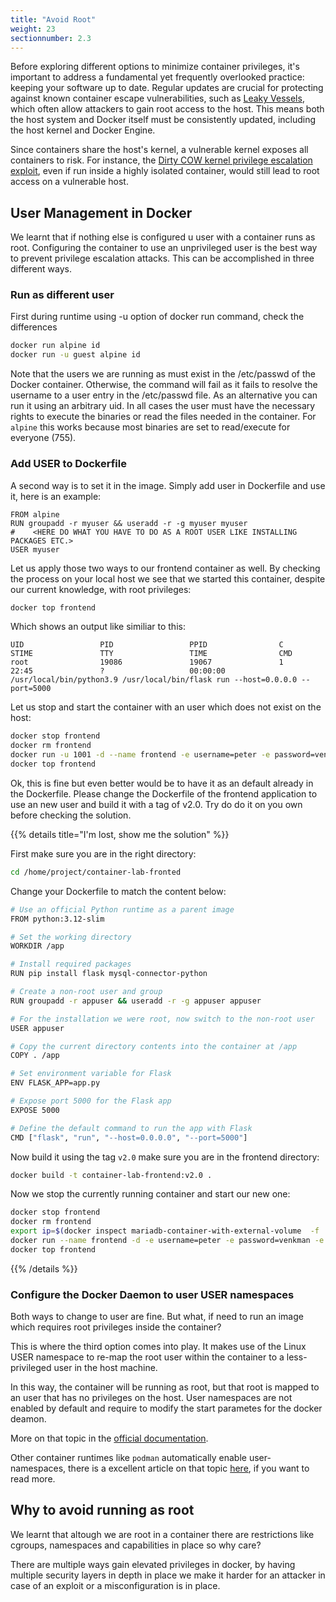 ```yaml
---
title: "Avoid Root"
weight: 23
sectionnumber: 2.3
---
```



Before exploring different options to minimize container privileges, it's important to address a fundamental yet frequently overlooked practice: keeping your software up to date. Regular updates are crucial for protecting against known container escape vulnerabilities, such as [Leaky Vessels](https://snyk.io/blog/cve-2024-21626-runc-process-cwd-container-breakout/), which often allow attackers to gain root access to the host. This means both the host system and Docker itself must be consistently updated, including the host kernel and Docker Engine.

Since containers share the host's kernel, a vulnerable kernel exposes all containers to risk. For instance, the [Dirty COW kernel privilege escalation exploit](https://github.com/scumjr/dirtycow-vdso), even if run inside a highly isolated container, would still lead to root access on a vulnerable host.

## User Management in Docker

We learnt that if nothing else is configured u user with a container runs as root. Configuring the container to use an unprivileged user is the best way to prevent privilege escalation attacks. This can be accomplished in three different ways.

### Run as different user

First during runtime using -u option of docker run command, check the differences

```bash
docker run alpine id
docker run -u guest alpine id
```

Note that the users we are running as must exist in the /etc/passwd of the Docker container. Otherwise, the command will fail as it fails to resolve the username to a user entry in the /etc/passwd file. As an alternative you can run it using an arbitrary uid. In all cases the user must have the necessary rights to execute the binaries or read the files needed in the container. For `alpine` this works because most binaries are set to read/execute for everyone (755).

### Add USER to Dockerfile

A second way is to set it in the image. Simply add user in Dockerfile and use it, here is an example:

```
FROM alpine
RUN groupadd -r myuser && useradd -r -g myuser myuser
#    <HERE DO WHAT YOU HAVE TO DO AS A ROOT USER LIKE INSTALLING PACKAGES ETC.>
USER myuser
```

Let us apply those two ways to our frontend container as well. By checking the process on your local host we see that we started this container, despite our current knowledge, with root privileges:

```bash
docker top frontend
```

Which shows an output like similiar to this:

```
UID                 PID                 PPID                C                   STIME               TTY                 TIME                CMD
root                19086               19067               1                   22:45               ?                   00:00:00            /usr/local/bin/python3.9 /usr/local/bin/flask run --host=0.0.0.0 --port=5000
```

Let us stop and start the container with an user which does not exist on the host:

```bash
docker stop frontend
docker rm frontend
docker run -u 1001 -d --name frontend -e username=peter -e password=venkman -e servername=$ip container-lab-frontend:v1.0
docker top frontend
```

Ok, this is fine but even better would be to have it as an default already in the Dockerfile. Please change the Dockerfile of the frontend application to use an new user and build it with a tag of v2.0. Try do do it on you own before checking the solution.

{{% details title="I'm lost, show me the solution" %}}

First make sure you are in the right directory:

```bash
cd /home/project/container-lab-fronted
```

Change your Dockerfile to match the content below:

```bash
# Use an official Python runtime as a parent image
FROM python:3.12-slim

# Set the working directory
WORKDIR /app

# Install required packages
RUN pip install flask mysql-connector-python

# Create a non-root user and group
RUN groupadd -r appuser && useradd -r -g appuser appuser

# For the installation we were root, now switch to the non-root user
USER appuser

# Copy the current directory contents into the container at /app
COPY . /app

# Set environment variable for Flask
ENV FLASK_APP=app.py

# Expose port 5000 for the Flask app
EXPOSE 5000

# Define the default command to run the app with Flask
CMD ["flask", "run", "--host=0.0.0.0", "--port=5000"]
```

Now build it using the tag `v2.0` make sure you are in the frontend directory:

```bash
docker build -t container-lab-frontend:v2.0 .
```

Now we stop the currently running container and start our new one:

```bash
docker stop frontend
docker rm frontend
export ip=$(docker inspect mariadb-container-with-external-volume  -f '{{ range.NetworkSettings.Networks }}{{ .IPAddress }}{{ end }}')
docker run --name frontend -d -e username=peter -e password=venkman -e servername=$ip container-lab-frontend:v2.0
docker top frontend
```

{{% /details %}}

### Configure the Docker Daemon to user USER namespaces

Both ways to change to user are fine. But what, if need to run an image which requires root privileges inside the container?

This is where the third option comes into play. It makes use of the Linux USER namespace to re-map the root user within the container to a less-privileged user in the host machine.

In this way, the container will be running as root, but that root is mapped to an user that has no privileges on the host.
User namespaces are not enabled by default and require to modify the start parametes for the docker deamon.

More on that topic in the [official documentation](https://docs.docker.com/engine/security/userns-remap/).

Other container runtimes like `podman` automatically enable user-namespaces, there is a excellent article on that topic [here](https://www.redhat.com/en/blog/understanding-root-inside-and-outside-container), if you want to read more.

## Why to avoid running as root

We learnt that altough we are root in a container there are restrictions like cgroups, namespaces and capabilities in place so why care?

There are multiple ways gain elevated privileges in docker, by having multiple security layers in depth in place we make it harder for an attacker in case of an exploit or a misconfiguration is in place.
